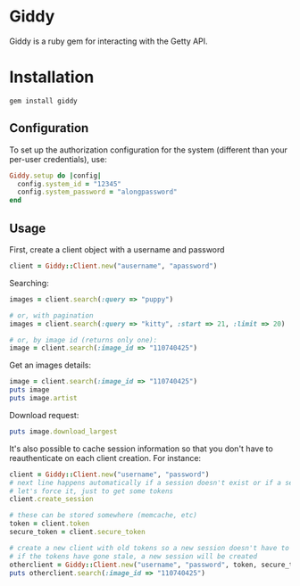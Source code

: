 # Giddy
Giddy is a ruby gem for interacting with the Getty API.

# Installation

```
gem install giddy
```

## Configuration
To set up the authorization configuration for the system (different than your per-user credentials), use:

```ruby
Giddy.setup do |config|
  config.system_id = "12345"
  config.system_password = "alongpassword"
end
```

## Usage
First, create a client object with a username and password
```ruby
client = Giddy::Client.new("ausername", "apassword")
```

Searching:
```ruby
images = client.search(:query => "puppy")

# or, with pagination
images = client.search(:query => "kitty", :start => 21, :limit => 20)

# or, by image id (returns only one):
image = client.search(:image_id => "110740425")
```

Get an images details:
```ruby
image = client.search(:image_id => "110740425")
puts image
puts image.artist
```

Download request:
```ruby
puts image.download_largest
```

It's also possible to cache session information so that you don't have to reauthenticate on each client creation.  For instance:
```ruby
client = Giddy::Client.new("username", "password")
# next line happens automatically if a session doesn't exist or if a session goes stale
# let's force it, just to get some tokens
client.create_session

# these can be stored somewhere (memcache, etc)
token = client.token
secure_token = client.secure_token

# create a new client with old tokens so a new session doesn't have to be initialized
# if the tokens have gone stale, a new session will be created
otherclient = Giddy::Client.new("username", "password", token, secure_token)
puts otherclient.search(:image_id => "110740425")
```